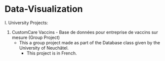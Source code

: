 # Data-Visualization

I. University Projects:
  1. CustomCare Vaccins - Base de données pour entreprise de vaccins sur mesure (Group Project)
       - This a group project made as part of the Database class given by the University of Neuchâtel.
         - This project is in French.
